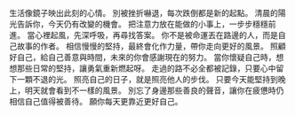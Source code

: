 生活像鏡子映出此刻的心情。
別被挫折嚇退，每次跌倒都是新的起點。
清晨的陽光告訴你，今天仍有改變的機會。
把注意力放在能做的小事上，一步步穩穩前進。
當心裡起風，先深呼吸，再尋找答案。
你不是被命運丟在路邊的人，而是自己故事的作者。
相信慢慢的堅持，最終會化作力量，帶你走向更好的風景。
照顧好自己，給自己善意與時間，未來的你會感謝現在的努力。
當你懷疑自己時，想想那些日常的堅持，讓勇氣重新燃起呀。
走過的路不必全都被記錄，只要心中留下一顆不退的光。
照亮自己的日子，就是照亮他人的步伐。
只要今天能堅持到晚上，明天就會看到不一樣的風景。
別忘了身邊那些善良的聲音，讓你在疲憊時仍相信自己值得被善待。
願你每天更靠近更好自己。